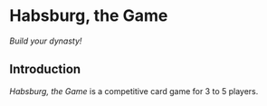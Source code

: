 # Habsburg, the Game
_Build your dynasty!_

## Introduction

_Habsburg, the Game_ is a competitive card game for 3 to 5 players.
